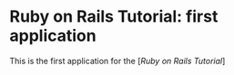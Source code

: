 # Ruby on Rails Tutorial: first application

This is the first application for the
[*Ruby on Rails Tutorial*]